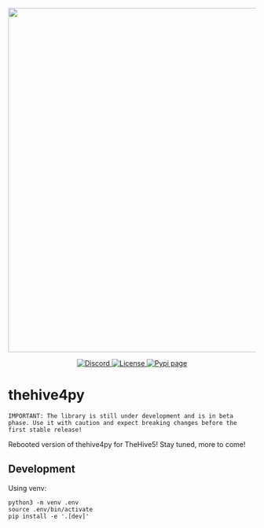 <div>
  <p align="center">
    <img src="https://thehive-project.org/img/logo.png" width="700"/>  
  </p>
</div>
<div>
  <p align="center">
    <a href="https://chat.thehive-project.org" target"_blank">
      <img src="https://img.shields.io/discord/779945042039144498" alt="Discord">
    </a>
    <a href="./LICENSE" target"_blank">
      <img src="https://img.shields.io/github/license/TheHive-Project/TheHive4py" alt="License">
    </a>
    <a href="https://pypi.org/project/thehive4py" target"_blank">
      <img src="https://img.shields.io/pypi/dm/thehive4py" alt="Pypi page">
    </a>
  </p>
</div>


# thehive4py

    IMPORTANT: The library is still under development and is in beta phase. Use it with caution and expect breaking changes before the first stable release!

Rebooted version of thehive4py for TheHive5! Stay tuned, more to come!

## Development

Using venv:

```
python3 -m venv .env
source .env/bin/activate
pip install -e '.[dev]'
```
